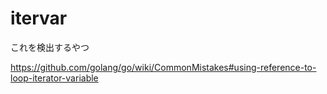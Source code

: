 # itervar

これを検出するやつ

https://github.com/golang/go/wiki/CommonMistakes#using-reference-to-loop-iterator-variable